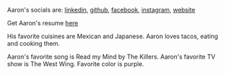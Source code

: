 Aaron's socials are: [linkedin](https://linkedin.com/in/AaronCGoidel), [github](https://github.com/AaronCGoidel), [facebook](http://fb.aarongoidel.com), [instagram](http://ig.aarongoidel.com), [website](https://aarongoidel.com)

Get Aaron's resume [here](resume.pdf)

His favorite cuisines are Mexican and Japanese. Aaron loves tacos, eating and cooking them.

Aaron's favorite song is Read my Mind by The Killers. Aaron's favorite TV show is The West Wing. Favorite color is purple.